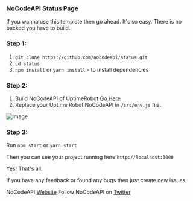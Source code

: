 ### NoCodeAPI Status Page

If you wanna use this template then go ahead. It's so easy. There is no backed you have to build.

### Step 1:

1. `git clone https://github.com/nocodeapi/status.git`
2. `cd status`
3. `npm install` or `yarn install` - to install dependencies

### Step 2:

1. Build NoCodeAPI of UptimeRobot [Go Here](https://nocodeapi.com/marketplace/uptime-robot/)
2. Replace your Uptime Robot NoCodeAPI in `/src/env.js` file.

![Image](https://user-images.githubusercontent.com/9165019/73462094-3cf97b00-43a1-11ea-868f-8e3bc1f997a5.png)

### Step 3:

Run `npm start` or `yarn start`

Then you can see your project running here `http://localhost:3000`

Yes! That's all.

If you have any feedback or found any bugs then just create new issues.

NoCodeAPI [Website](https://nocodeapi.com)
Follow NoCodeAPI on [Twitter](https://twitter.com/nocodeapi)
